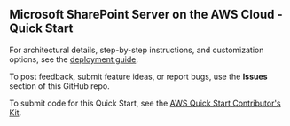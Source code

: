 ## Microsoft SharePoint Server on the AWS Cloud - Quick Start

For architectural details, step-by-step instructions, and customization options, see the [deployment guide](https://fwd.aws/D67Nx).

To post feedback, submit feature ideas, or report bugs, use the **Issues** section of this GitHub repo. 

To submit code for this Quick Start, see the [AWS Quick Start Contributor's Kit](https://aws-quickstart.github.io/).

